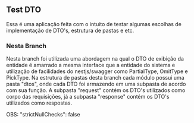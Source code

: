 ## Test DTO

Essa é uma aplicação feita com o intuito de testar algumas escolhas de implementação de DTO's, estrutura de pastas e etc.

### Nesta Branch

<!-- Nesta branch foi utilizada uma abordagem mais "padrão" para utilização de DTO's e utilização de facilidades do nestjs/swagger como PartialType, OmitType e PickType. Na estrutura de pastas desta branch cada módulo possui uma pasta "dtos", onde cada DTO foi armazendo em uma subpasta de acordo com sua função. A subpasta "request" contém os DTO's utilizados como corpo das requisições, já a subpasta "response" contém os DTO's utilizados como respostas. -->

Nesta branch foi utilizada uma abordagem na qual o DTO de exibição da entidade é amarrado a mesma interface que a entidade do sistema e utilização de facilidades do nestjs/swagger como PartialType, OmitType e PickType. Na estrutura de pastas desta branch cada módulo possui uma pasta "dtos", onde cada DTO foi armazendo em uma subpasta de acordo com sua função. A subpasta "request" contém os DTO's utilizados como corpo das requisições, já a subpasta "response" contém os DTO's utilizados como respostas.

OBS: "strictNullChecks": false
